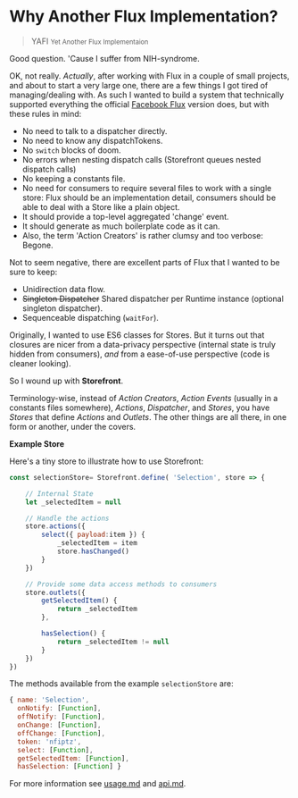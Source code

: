 # Why Another Flux Implementation?

> YAFI <small>Yet Another Flux Implementaion</small>

Good question. 'Cause I suffer from NIH-syndrome.

OK, not really. _Actually_, after working with Flux in a couple of small projects, and about to start a very large one, there are a few things I got tired of managing/dealing with. As such I wanted to build a system that technically supported everything the official [Facebook Flux]() version does, but with these rules in mind:

- No need to talk to a dispatcher directly.
- No need to know any dispatchTokens.
- No `switch` blocks of doom.
- No errors when nesting dispatch calls (Storefront queues nested dispatch calls)
- No keeping a constants file.
- No need for consumers to require several files to work with a single store: Flux should be an implementation detail, consumers should be able to deal with a Store like a plain object.
- It should provide a top-level aggregated 'change' event.
- It should generate as much boilerplate code as it can.
- Also, the term 'Action Creators' is rather clumsy and too verbose: Begone.

Not to seem negative, there are excellent parts of Flux that I wanted to be sure to keep:

- Unidirection data flow.
- ~~Singleton Dispatcher~~ Shared dispatcher per Runtime instance (optional singleton dispatcher).
- Sequenceable dispatching (`waitFor`).

Originally, I wanted to use ES6 classes for Stores. But it turns out that closures are nicer from a data-privacy perspective (internal state is truly hidden from consumers), _and_ from a ease-of-use perspective (code is cleaner looking).

So I wound up with **Storefront**.

Terminology-wise, instead of _Action Creators_, _Action Events_ (usually in a constants files somewhere), _Actions_, _Dispatcher_, and _Stores_, you have _Stores_ that define _Actions_ and _Outlets_. The other things are all there, in one form or another, under the covers.


**Example Store**

Here's a tiny store to illustrate how to use Storefront:

```javascript
const selectionStore= Storefront.define( 'Selection', store => {

    // Internal State
    let _selectedItem = null

    // Handle the actions
    store.actions({
        select({ payload:item }) {
            _selectedItem = item
            store.hasChanged()
        }
    })

    // Provide some data access methods to consumers
    store.outlets({
        getSelectedItem() {
            return _selectedItem
        },

        hasSelection() {
            return _selectedItem != null
        }
    })
})
```

The methods available from the example `selectionStore` are:

```javascript
{ name: 'Selection',
  onNotify: [Function],
  offNotify: [Function],
  onChange: [Function],
  offChange: [Function],
  token: 'nfiptz',
  select: [Function],
  getSelectedItem: [Function],
  hasSelection: [Function] }
```

For more information see [usage.md]() and [api.md]().

[Facebook Flux]: http://facebook.github.io/flux/docs/overview.html
[usage.md]: https://github.com/elucidata/storefront/blob/master/docs/usage.md
[api.md]: https://github.com/elucidata/storefront/blob/master/docs/api.md
